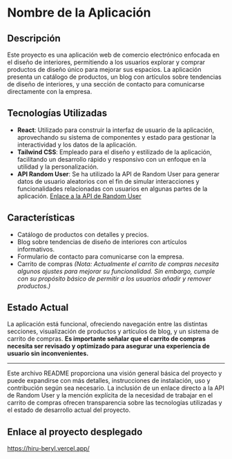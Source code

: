 # Nombre de la Aplicación

## Descripción

Este proyecto es una aplicación web de comercio electrónico enfocada en el diseño de interiores, permitiendo a los usuarios explorar y comprar productos de diseño único para mejorar sus espacios. La aplicación presenta un catálogo de productos, un blog con artículos sobre tendencias de diseño de interiores, y una sección de contacto para comunicarse directamente con la empresa.

## Tecnologías Utilizadas

- **React**: Utilizado para construir la interfaz de usuario de la aplicación, aprovechando su sistema de componentes y estado para gestionar la interactividad y los datos de la aplicación.
- **Tailwind CSS**: Empleado para el diseño y estilizado de la aplicación, facilitando un desarrollo rápido y responsivo con un enfoque en la utilidad y la personalización.
- **API Random User**: Se ha utilizado la API de Random User para generar datos de usuario aleatorios con el fin de simular interacciones y funcionalidades relacionadas con usuarios en algunas partes de la aplicación. [Enlace a la API de Random User](https://randomuser.me/)

## Características

- Catálogo de productos con detalles y precios.
- Blog sobre tendencias de diseño de interiores con artículos informativos.
- Formulario de contacto para comunicarse con la empresa.
- Carrito de compras *(Nota: Actualmente el carrito de compras necesita algunos ajustes para mejorar su funcionalidad. Sin embargo, cumple con su propósito básico de permitir a los usuarios añadir y remover productos.)*

## Estado Actual

La aplicación está funcional, ofreciendo navegación entre las distintas secciones, visualización de productos y artículos de blog, y un sistema de carrito de compras. **Es importante señalar que el carrito de compras necesita ser revisado y optimizado para asegurar una experiencia de usuario sin inconvenientes.**

---

Este archivo README proporciona una visión general básica del proyecto y puede expandirse con más detalles, instrucciones de instalación, uso y contribución según sea necesario. La inclusión de un enlace directo a la API de Random User y la mención explícita de la necesidad de trabajar en el carrito de compras ofrecen transparencia sobre las tecnologías utilizadas y el estado de desarrollo actual del proyecto.


## Enlace al proyecto desplegado
https://hiru-beryl.vercel.app/
